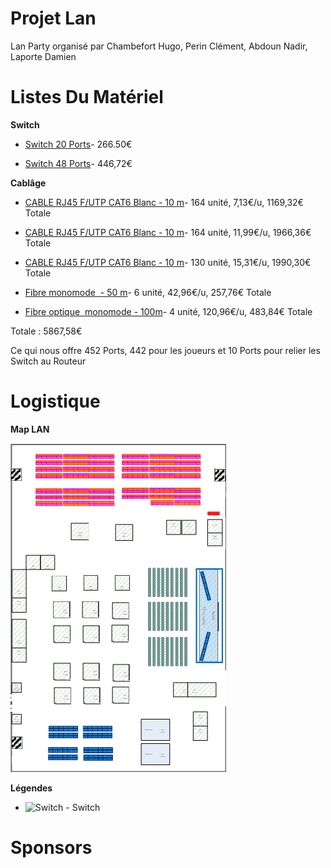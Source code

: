 # Projet Lan

Lan Party organisé par Chambefort Hugo, Perin Clément, Abdoun Nadir, Laporte Damien

# Listes Du Matériel

**Switch**

* [Switch 20 Ports](https://www.amazon.fr/Cisco-SRW2016-K9-EU-300-20-Switch-Gigabit/dp/B0043TVQTI/ref=sr_1_1?ie=UTF8&qid=1513591620&sr=8-1&keywords=switch+cisco+20+port)- 266.50€

* [Switch 48 Ports](https://www.amazon.fr/Cisco-SLM2048T-EU-Smart-Switch-Gigabit/dp/B004GQL3XW/ref=sr_1_1?ie=UTF8&qid=1513590098&sr=8-1&keywords=switch+48+port)- 446,72€ 

**Cablâge**

* [CABLE RJ45 F/UTP CAT6 Blanc - 10 m](https://www.maison-du-cable.com/Prix/Cordon-patch-RJ45-ftp-CAT6-9179.html?gclid=CjwKCAiAjuPRBRBxEiwAeQ2QPoOWmAJZWPYzhn8F3W5aN5Wz9I9KTK2VmEwZMo5zAglGSUKqWM-OyxoCCvcQAvD_BwE)- 164 unité, 7,13€/u, 1169,32€ Totale

* [CABLE RJ45 F/UTP CAT6 Blanc - 10 m](https://www.maison-du-cable.com/Prix/CORDON-PATCH-RJ45-UTP-CAT6-6779.html?gclid=CjwKCAiAjuPRBRBxEiwAeQ2QPiuDZBcK9SEsp_WdpZKeLZdoxepf4xt3yhCFOxrwea1YLf2zohX7ChoC2X4QAvD_BwE)- 164 unité, 11,99€/u, 1966,36€ Totale

* [CABLE RJ45 F/UTP CAT6 Blanc - 10 m](https://www.maison-du-cable.com/Prix/Cordon-patch-RJ45-ftp-CAT6-9182.html?gclid=CjwKCAiAjuPRBRBxEiwAeQ2QPuQEqnubgrRxtE5EI4EKAmaMGeeB7_IvgygIkKMijjNwA7JLC3GG8xoCJvkQAvD_BwE)- 130 unité, 15,31€/u, 1990,30€ Totale

* [Fibre monomode  - 50 m](https://www.maison-du-cable.com/Prix/Cordon-patch-RJ45-ftp-CAT6-9182.html?gclid=CjwKCAiAjuPRBRBxEiwAeQ2QPuQEqnubgrRxtE5EI4EKAmaMGeeB7_IvgygIkKMijjNwA7JLC3GG8xoCJvkQAvD_BwE)- 6 unité, 42,96€/u, 257,76€ Totale

* [Fibre optique  monomode - 100m](https://www.maison-du-cable.com/Prix/Cordon-patch-RJ45-ftp-CAT6-9182.html?gclid=CjwKCAiAjuPRBRBxEiwAeQ2QPuQEqnubgrRxtE5EI4EKAmaMGeeB7_IvgygIkKMijjNwA7JLC3GG8xoCJvkQAvD_BwE)- 4 unité, 120,96€/u, 483,84€ Totale


Totale : 5867,58€


Ce qui nous offre 452 Ports, 442 pour les joueurs et 10 Ports pour relier les Switch au Routeur


# Logistique

**Map LAN**


![MAP](https://github.com/HugoChambefort/Projet-Lan/blob/master/Plan%20projet%202.png)

**Légendes**

* ![Switch](https://github.com/HugoChambefort/Projet-Lan/blob/master/L%C3%A9gende/switch.png) - Switch


# Sponsors













